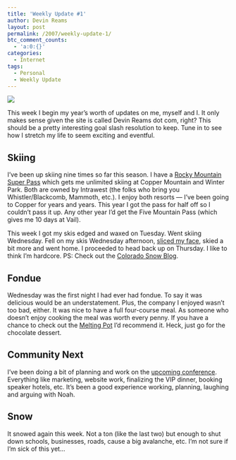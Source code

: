 ```yaml
---
title: 'Weekly Update #1'
author: Devin Reams
layout: post
permalink: /2007/weekly-update-1/
btc_comment_counts:
  - 'a:0:{}'
categories:
  - Internet
tags:
  - Personal
  - Weekly Update
---
```

<img src="http://devinreams.com/wp-content/uploads/2007/01/mountainrange.jpg" align="center" />

This week I begin my year&#8217;s worth of updates on me, myself and I. It only makes sense given the site is called Devin Reams dot com, right? This should be a pretty interesting goal slash resolution to keep. Tune in to see how I stretch my life to seem exciting and eventful.

<!--more-->

## Skiing

I&#8217;ve been up skiing nine times so far this season. I have a [Rocky Mountain Super Pass][1] which gets me unlimited skiing at Copper Mountain and Winter Park. Both are owned by Intrawest (the folks who bring you Whistler/Blackcomb, Mammoth, etc.). I enjoy both resorts &#8212; I&#8217;ve been going to Copper for years and years. This year I got the pass for half off so I couldn&#8217;t pass it up. Any other year I&#8217;d get the Five Mountain Pass (which gives me 10 days at Vail).

This week I got my skis edged and waxed on Tuesday. Went skiing Wednesday. Fell on my skis Wednesday afternoon, [sliced my face][2], skied a bit more and went home. I proceeded to head back up on Thursday. I like to think I&#8217;m hardcore. PS: Check out the [Colorado Snow Blog][3].

## Fondue

Wednesday was the first night I had ever had fondue. To say it was delicious would be an understatement. Plus, the company I enjoyed wasn&#8217;t too bad, either. It was nice to have a full four-course meal. As someone who doesn&#8217;t enjoy cooking the meal was worth every penny. If you have a chance to check out the [Melting Pot][4] I&#8217;d recommend it. Heck, just go for the chocolate dessert.

## Community Next

I&#8217;ve been doing a bit of planning and work on the [upcoming conference][5]. Everything like marketing, website work, finalizing the VIP dinner, booking speaker hotels, etc. It&#8217;s been a good experience working, planning, laughing and arguing with Noah.

## Snow

It snowed again this week. Not a ton (like the last two) but enough to shut down schools, businesses, roads, cause a big avalanche, etc. I&#8217;m not sure if I&#8217;m sick of this yet&#8230;

 [1]: http://www.passwagon.com/
 [2]: http://www.flickr.com/photos/devdev/348405885/
 [3]: http://www.coloradosnowblog.com/
 [4]: http://www.meltingpot.com/
 [5]: http://devinreams.com/2007/01/05/community-next/